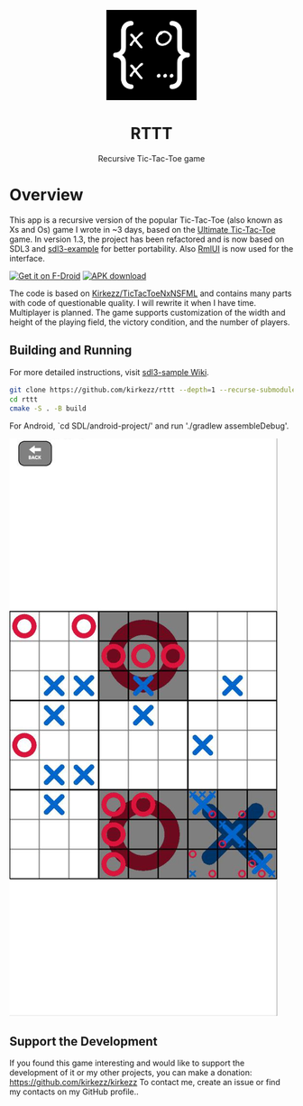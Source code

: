 <p align="center">
  <a href="https://github.com/kirkezz/rttt" target="_blank" rel="noopener noreferrer">
    <picture>
      <source media="(prefers-color-scheme: dark)" srcset="https://github.com/kirkezz/rttt/raw/master/logo.png">
      <img width="160" height="160" src="https://github.com/kirkezz/rttt/raw/master/logo.png">
    </picture>
  </a>
</p>

<h1 align="center"/>RTTT</h1>

<p align="center">
    Recursive Tic-Tac-Toe game
</p>

# Overview

This app is a recursive version of the popular Tic-Tac-Toe (also known as Xs and Os) game I wrote in ~3 days, based on the [Ultimate Tic-Tac-Toe](https://en.wikipedia.org/wiki/Ultimate_tic-tac-toe) game.
In version 1.3, the project has been refactored and is now based on SDL3 and [sdl3-example](https://github.com/Ravbug/sdl3-sample) for better portability. Also [RmlUI](https://github.com/mikke89/RmlUi) is now used for the interface.

[<img src="https://fdroid.gitlab.io/artwork/badge/get-it-on.png"
     alt="Get it on F-Droid"
     height="80">](https://f-droid.org/fr/packages/org.kirkezz.rttt/)
<a href="https://github.com/Kirkezz/rttt/releases/latest">
  <img width="220" alt="APK download" src="https://user-images.githubusercontent.com/114044633/223920025-83687de0-e463-4c5d-8122-e06e4bb7d40c.png">
</a>

The code is based on [Kirkezz/TicTacToeNxNSFML](https://github.com/Kirkezz/TicTacToeNxNSFML) and contains many parts with code of questionable quality. I will rewrite it when I have time. Multiplayer is planned.
The game supports customization of the width and height of the playing field, the victory condition, and the number of players.

## Building and Running

For more detailed instructions, visit [sdl3-sample Wiki](https://github.com/Ravbug/sdl3-sample/wiki/Setting-up-your-computer).

```sh
git clone https://github.com/kirkezz/rttt --depth=1 --recurse-submodules
cd rttt
cmake -S . -B build
```

For Android, `cd SDL/android-project/' and run './gradlew assembleDebug'.

![screenshot](metadata/en-US/images/phoneScreenshots/2.png)

## Support the Development

If you found this game interesting and would like to support the development of it or my other projects, you can make a donation: https://github.com/kirkezz/kirkezz
To contact me, create an issue or find my contacts on my GitHub profile..
